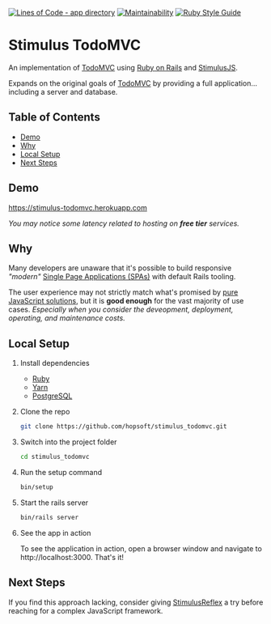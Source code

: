 [![Lines of Code - app directory](http://img.shields.io/badge/lines_of_code-203-brightgreen.svg?style=flat)](http://blog.codinghorror.com/the-best-code-is-no-code-at-all/)
[![Maintainability](https://api.codeclimate.com/v1/badges/29a9696b3c2a1fb6d4fb/maintainability)](https://codeclimate.com/github/hopsoft/stimulus_todomvc/maintainability)
[![Ruby Style Guide](https://img.shields.io/badge/code_style-standard-brightgreen.svg)](https://github.com/testdouble/standard)

# Stimulus TodoMVC

An implementation of [TodoMVC](http://todomvc.com) using
[Ruby on Rails](https://rubyonrails.org) and [StimulusJS](https://stimulusjs.org).

Expands on the original goals of [TodoMVC](http://todomvc.com) by providing a full application...
including a server and database.

## Table of Contents

<!-- toc -->

- [Demo](#demo)
- [Why](#why)
- [Local Setup](#local-setup)
- [Next Steps](#next-steps)

<!-- tocstop -->

## Demo

https://stimulus-todomvc.herokuapp.com

_You may notice some latency related to hosting on **free tier** services._

## Why

Many developers are unaware that it's possible to build responsive _"modern"_
[Single Page Applications (SPAs)](https://en.wikipedia.org/wiki/Single-page_application) with default Rails tooling.

The user experience may not strictly match what's promised by [pure JavaScript solutions](http://todomvc.com),
but it is **good enough** for the vast majority of use cases.
_Especially when you consider the deveopment, deployment, operating, and maintenance costs._

## Local Setup

1. Install dependencies

   - [Ruby](https://www.ruby-lang.org/en/downloads/)
   - [Yarn](https://yarnpkg.com/lang/en/docs/install/#mac-stable)
   - [PostgreSQL](https://www.postgresql.org/download/)

1. Clone the repo

   ```sh
   git clone https://github.com/hopsoft/stimulus_todomvc.git
   ```

1. Switch into the project folder

   ```sh
   cd stimulus_todomvc
   ```

1. Run the setup command

   ```sh
   bin/setup
   ```

1. Start the rails server

   ```sh
   bin/rails server
   ```

1. See the app in action

   To see the application in action, open a browser window and navigate to http://localhost:3000. That's it!

## Next Steps

If you find this approach lacking, consider giving [StimulusReflex](https://github.com/hopsoft/stimulus_reflex)
a try before reaching for a complex JavaScript framework.
